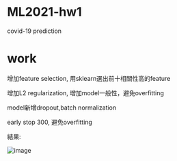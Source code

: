 # ML2021-hw1
covid-19 prediction

# work

增加feature selection, 用sklearn選出前十相關性高的feature

增加L2 regularization, 增加model一般性，避免overfitting

model新增dropout,batch normalization

early stop 300, 避免overfitting

結果:

![image](https://github.com/user-attachments/assets/12d977f6-d02f-483c-886d-03b3e380fbcb)
